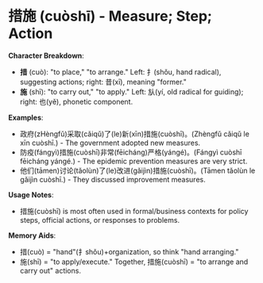 # **措施 (cuòshī) - Measure; Step; Action**

**Character Breakdown**:  
- **措** (cuò): "to place," "to arrange." Left: 扌(shǒu, hand radical), suggesting actions; right: 昔(xī), meaning "former."  
- **施** (shī): "to carry out," "to apply." Left: 㫃(yí, old radical for guiding); right: 也(yě), phonetic component.

**Examples**:  
- 政府(zHèngfǔ)采取(cǎiqǔ)了(le)新(xīn)措施(cuòshī)。(Zhèngfǔ cǎiqǔ le xīn cuòshī.) - The government adopted new measures.  
- 防疫(fángyì)措施(cuòshī)非常(fēicháng)严格(yángé)。(Fángyì cuòshī fēicháng yángé.) - The epidemic prevention measures are very strict.  
- 他们(tāmen)讨论(tǎolùn)了(le)改进(gǎijìn)措施(cuòshī)。(Tāmen tǎolùn le gǎijìn cuòshī.) - They discussed improvement measures.

**Usage Notes**:  
- 措施(cuòshī) is most often used in formal/business contexts for policy steps, official actions, or responses to problems.

**Memory Aids**:  
- 措(cuò) = "hand"(扌shǒu)+organization, so think "hand arranging."  
- 施(shī) = "to apply/execute." Together, 措施(cuòshī) = "to arrange and carry out" actions.